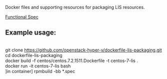 Docker files and supporting resources for packaging LIS resources.

[Functional Spec](/docs/specification.md)

Example usage:
-------------------------------
<br>git clone https://github.com/openstack-hyper-v/dockerfile-lis-packaging.git
<br>cd dockerfile-lis-packaging
<br>docker build -f centos/centos.7.2.1511.Dockerfile -t centos-7-lis .
<br>docker run -it centos-7-lis bash
<br>]in container] rpmbuild -bb *.spec
